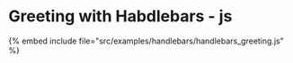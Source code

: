 # Greeting with Habdlebars - js

{% embed include file="src/examples/handlebars/handlebars_greeting.js" %}
